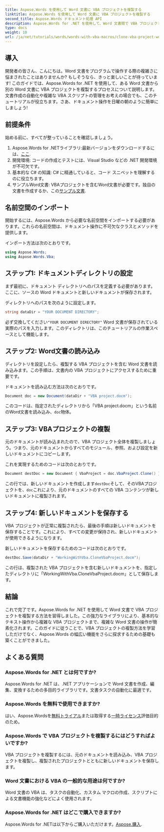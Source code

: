 ```yaml
---
title: Aspose.Words を使用して Word 文書に VBA プロジェクトを複製する
linktitle: Aspose.Words を使用して Word 文書に VBA プロジェクトを複製する
second_title: Aspose.Words ドキュメント処理 API
description: Aspose.Words for .NET を使用して、Word 文書間で VBA プロジェクトをシームレスに複製する方法を学びます。このステップ バイ ステップのチュートリアルでは、セットアップの手順を説明します。
type: docs
weight: 10
url: /ja/net/tutorials/words/words-with-vba-macros/clone-vba-project-word-document/
---
```

## 導入

開発者の皆さん、こんにちは。Word 文書をプログラムで操作する際の複雑さに悩まされたことはありませんか? もしそうなら、きっと楽しいことが待っています! このガイドでは、Aspose.Words for .NET を使用して、ある Word 文書から別の Word 文書に VBA プロジェクトを複製するプロセスについて説明します。文書作成の自動化や複雑な VBA スクリプトの管理をお考えの場合でも、このチュートリアルが役立ちます。さあ、ドキュメント操作を日曜の朝のように簡単にしましょう!

## 前提条件

始める前に、すべてが整っていることを確認しましょう。

1.  Aspose.Words for .NETライブラリ:最新バージョンをダウンロードするには、[ここ](https://releases.aspose.com/words/net/).
2. 開発環境: コードの作成とテストには、Visual Studio などの .NET 開発環境が不可欠です。
3. 基本的な C# の知識: C# に精通していると、コード スニペットを理解するのに役立ちます。
4. サンプルWord文書: VBAプロジェクトを含むWord文書が必要です。独自の文書を作成するか、この[サンプル文書](https://github.com/aspose-words/Aspose.Words-for-.NET/raw/99ba2a2d8b5d650deb40106225f383376b8b4bc6/Examples/Data/VBA%20project.docm).

## 名前空間のインポート

開始するには、Aspose.Words から必要な名前空間をインポートする必要があります。これらの名前空間は、ドキュメント操作に不可欠なクラスとメソッドを提供します。

インポート方法は次のとおりです。

```csharp
using Aspose.Words;
using Aspose.Words.Vba;
```

## ステップ1: ドキュメントディレクトリの設定

まず最初に、ドキュメント ディレクトリへのパスを定義する必要があります。ここに、ソースの Word ドキュメントと新しいドキュメントが保存されます。

ディレクトリへのパスを次のように設定します。

```csharp
string dataDir = "YOUR DOCUMENT DIRECTORY";
```

必ず交換してください`"YOUR DOCUMENT DIRECTORY"` Word 文書が保存されている実際のパスを入力します。このディレクトリは、このチュートリアルの作業スペースとして機能します。

## ステップ2: Word文書の読み込み

ディレクトリを設定したら、複製する VBA プロジェクトを含む Word 文書を読み込みます。この手順は、文書内の VBA プロジェクトにアクセスするために重要です。

ドキュメントを読み込む方法は次のとおりです。

```csharp
Document doc = new Document(dataDir + "VBA project.docm");
```

このコードは、指定されたディレクトリから「VBA project.docm」という名前のWord文書を読み込み、`doc`物体。

## ステップ3: VBAプロジェクトの複製

元のドキュメントが読み込まれたので、VBA プロジェクト全体を複製しましょう。つまり、元のドキュメントからすべてのモジュール、参照、および設定を新しいドキュメントにコピーします。

これを実現するためのコードは次のとおりです。

```csharp
Document destDoc = new Document { VbaProject = doc.VbaProject.Clone() };
```

この行では、新しいドキュメントを作成します`destDoc`そして、そのVBAプロジェクトを、`doc`これにより、元のドキュメントのすべての VBA コンテンツが新しいドキュメントに複製されます。

## ステップ4: 新しいドキュメントを保存する

VBA プロジェクトが正常に複製されたら、最後の手順は新しいドキュメントを保存することです。これにより、すべての変更が保持され、新しいドキュメントが使用できるようになります。

新しいドキュメントを保存するためのコードは次のとおりです。

```csharp
destDoc.Save(dataDir + "WorkingWithVba.CloneVbaProject.docm");
```

この行は、複製された VBA プロジェクトを含む新しいドキュメントを、指定したディレクトリに「WorkingWithVba.CloneVbaProject.docm」として保存します。

## 結論

これで完了です。Aspose.Words for .NET を使用して Word 文書で VBA プロジェクトを複製する方法を習得しました。この強力なライブラリにより、基本的なテキスト操作から複雑な VBA プロジェクトまで、複雑な Word 文書の操作が簡素化されます。このガイドに従うことで、VBA プロジェクトの複製方法を学習しただけでなく、Aspose.Words の幅広い機能をさらに探求するための基礎も築くことができました。

## よくある質問

### Aspose.Words for .NET とは何ですか?  
Aspose.Words for .NET は、.NET アプリケーションで Word 文書を作成、編集、変換するための多目的ライブラリです。文書タスクの自動化に最適です。

### Aspose.Words を無料で使用できますか?  
はい、Aspose.Wordsを[無料トライアル](https://releases.aspose.com/)または取得する[一時ライセンス](https://purchase.aspose.com/temporary-license/)評価目的のため。

### Aspose.Words で VBA プロジェクトを複製するにはどうすればよいですか?  
VBA プロジェクトを複製するには、元のドキュメントを読み込み、VBA プロジェクトを複製し、複製されたプロジェクトとともに新しいドキュメントを保存します。

### Word 文書における VBA の一般的な用途は何ですか?  
Word 文書の VBA は、タスクの自動化、カスタム マクロの作成、スクリプトによる文書機能の強化などによく使用されます。

### Aspose.Words for .NET はどこで購入できますか?  
 Aspose.Words for .NETは以下からご購入いただけます。[Aspose.購入](https://purchase.aspose.com/buy).